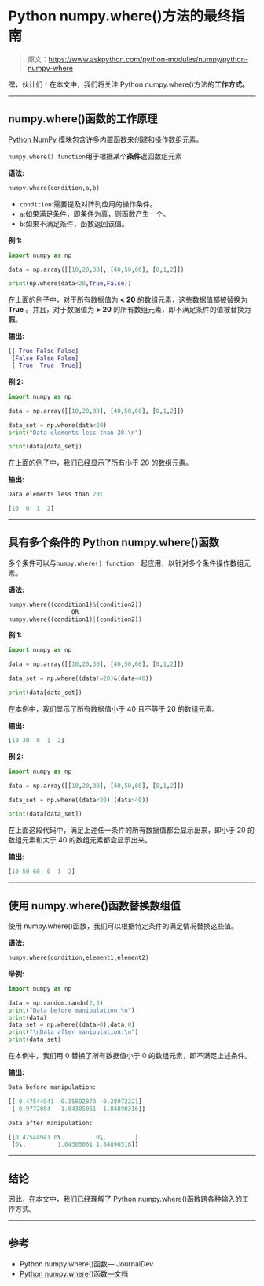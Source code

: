 # Python numpy.where()方法的最终指南

> 原文：<https://www.askpython.com/python-modules/numpy/python-numpy-where>

嘿，伙计们！在本文中，我们将关注 Python numpy.where()方法的**工作方式。**

* * *

## numpy.where()函数的工作原理

[Python NumPy 模块](https://www.askpython.com/python-modules/numpy/python-numpy-arrays)包含许多内置函数来创建和操作数组元素。

`numpy.where() function`用于根据某个**条件**返回数组元素

**语法:**

```py
numpy.where(condition,a,b)

```

*   `condition`:需要提及对阵列应用的操作条件。
*   `a`:如果满足条件，即条件为真，则函数产生一个。
*   `b`:如果不满足条件，函数返回该值。

**例 1:**

```py
import numpy as np 

data = np.array([[10,20,30], [40,50,60], [0,1,2]]) 

print(np.where(data<20,True,False)) 

```

在上面的例子中，对于所有数据值为 **< 20** 的数组元素，这些数据值都被替换为 **True** 。并且，对于数据值为 **> 20** 的所有数组元素，即不满足条件的值被替换为**假**。

**输出:**

```py
[[ True False False]
 [False False False]
 [ True  True  True]]

```

**例 2:**

```py
import numpy as np 

data = np.array([[10,20,30], [40,50,60], [0,1,2]]) 

data_set = np.where(data<20) 
print("Data elements less than 20:\n")

print(data[data_set]) 

```

在上面的例子中，我们已经显示了所有小于 20 的数组元素。

**输出:**

```py
Data elements less than 20:

[10  0  1  2]

```

* * *

## 具有多个条件的 Python numpy.where()函数

多个条件可以与`numpy.where() function`一起应用，以针对多个条件操作数组元素。

**语法:**

```py
numpy.where((condition1)&(condition2))
                  OR
numpy.where((condition1)|(condition2))

```

**例 1:**

```py
import numpy as np 

data = np.array([[10,20,30], [40,50,60], [0,1,2]]) 

data_set = np.where((data!=20)&(data<40)) 

print(data[data_set]) 

```

在本例中，我们显示了所有数据值小于 40 且不等于 20 的数组元素。

**输出:**

```py
[10 30  0  1  2]

```

**例 2:**

```py
import numpy as np 

data = np.array([[10,20,30], [40,50,60], [0,1,2]]) 

data_set = np.where((data<20)|(data>40)) 

print(data[data_set]) 

```

在上面这段代码中，满足上述任一条件的所有数据值都会显示出来，即小于 20 的数组元素和大于 40 的数组元素都会显示出来。

**输出**:

```py
[10 50 60  0  1  2]

```

* * *

## 使用 numpy.where()函数替换数组值

使用 numpy.where()函数，我们可以根据特定条件的满足情况替换这些值。

**语法:**

```py
numpy.where(condition,element1,element2)

```

**举例:**

```py
import numpy as np 

data = np.random.randn(2,3)
print("Data before manipulation:\n")
print(data)
data_set = np.where((data>0),data,0) 
print("\nData after manipulation:\n")
print(data_set) 

```

在本例中，我们用 0 替换了所有数据值小于 0 的数组元素，即不满足上述条件。

**输出:**

```py
Data before manipulation:

[[ 0.47544941 -0.35892873 -0.28972221]
 [-0.9772084   1.04305061  1.84890316]]

Data after manipulation:

[[0.47544941 0\.         0\.        ]
 [0\.         1.04305061 1.84890316]]

```

* * *

## 结论

因此，在本文中，我们已经理解了 Python numpy.where()函数跨各种输入的工作方式。

* * *

## 参考

*   Python numpy.where()函数— JournalDev
*   [Python numpy.where()函数—文档](https://numpy.org/doc/stable/reference/generated/numpy.where.html)
